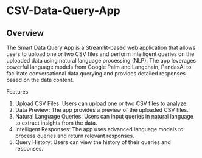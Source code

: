 # CSV-Data-Query-App

## Overview
The Smart Data Query App is a Streamlit-based web application that allows users to upload one or two CSV files and perform intelligent queries on the uploaded data using natural language processing (NLP). The app leverages powerful language models from Google Palm and Langchain, PandasAI to facilitate conversational data querying and provides detailed responses based on the data content.

Features
1. Upload CSV Files: Users can upload one or two CSV files to analyze.
2. Data Preview: The app provides a preview of the uploaded CSV files.
3. Natural Language Queries: Users can input queries in natural language to extract insights from the data.
4. Intelligent Responses: The app uses advanced language models to process queries and return relevant responses.
5. Query History: Users can view the history of their queries and responses.
